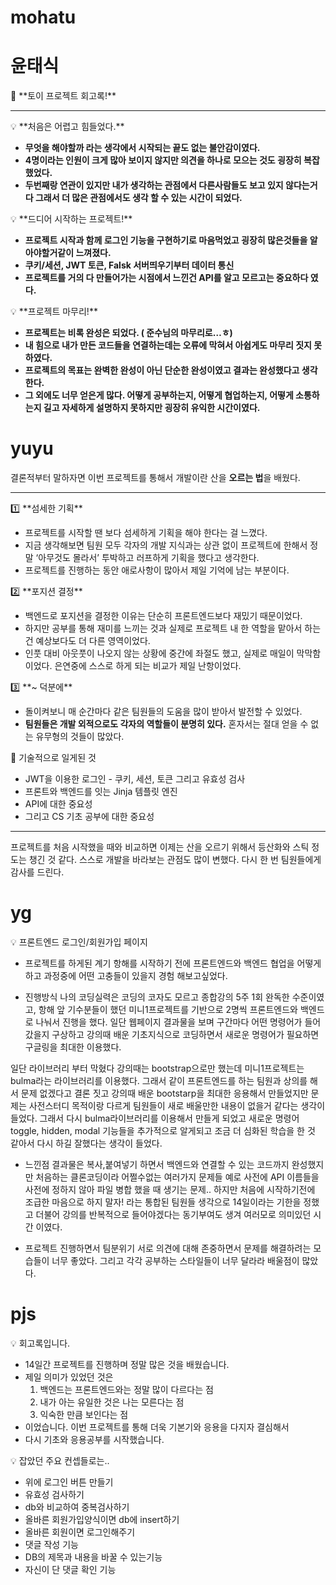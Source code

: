 # mohatu

# 윤태식

<aside>
📢 **토이 프로젝트 회고록!**

</aside>

---

<aside>
💡 **처음은 어렵고 힘들었다.**

- **무엇을 해야할까 라는 생각에서 시작되는 끝도 없는 불안감이였다.**
- **4명이라는 인원이 크게 많아 보이지 않지만 의견을 하나로 모으는 것도 굉장히 복잡했었다.**
- **두번째랑 연관이 있지만 내가 생각하는 관점에서 다른사람들도 보고 있지 않다는거다 그래서 더 많은 관점에서도 생각 할 수 있는 시간이 되었다.**
</aside>

<aside>
💡 **드디어 시작하는 프로젝트!**

- **프로젝트 시작과 함께 로그인 기능을 구현하기로 마음먹었고 굉장히 많은것들을 알아야할거같이 느껴졌다.**
- **쿠키/세션, JWT 토큰, Falsk 서버띄우기부터 데이터 통신**
- **프로젝트를 거의 다 만들어가는 시점에서 느낀건 API를 알고 모르고는 중요하다 였다.**
</aside>

<aside>
💡 **프로젝트 마무리!**

- **프로젝트는 비록 완성은 되었다. ( 준수님의 마무리로…ㅎ)**
- **내 힘으로 내가 만든 코드들을 연결하는데는 오류에 막혀서 아쉽게도 마무리 짓지 못하였다.**
- **프로젝트의 목표는 완벽한 완성이 아닌 단순한 완성이였고 결과는 완성했다고 생각한다.**
- **그 외에도 너무 얻은게 많다.
어떻게 공부하는지, 어떻게 협업하는지, 어떻게 소통하는지 길고 자세하게 설명하지 못하지만  굉장히 유익한 시간이였다.**
</aside>

# yuyu

결론적부터 말하자면 이번 프로젝트를 통해서 개발이란 산을 **오르는 법**을 배웠다.

---

<aside>
1️⃣ **섬세한 기획**

- 프로젝트를 시작할 땐 보다 섬세하게 기획을 해야 한다는 걸 느꼈다.
- 지금 생각해보면 팀원 모두 각자의 개발 지식과는 상관 없이 프로젝트에 한해서 정말 ‘아무것도 몰라서’ 투박하고 러프하게 기획을 했다고 생각한다.
- 프로젝트를 진행하는 동안 애로사항이 많아서 제일 기억에 남는 부분이다.
</aside>

<aside>
2️⃣ **포지션 결정**

- 백엔드로 포지션을 결정한 이유는 단순히 프론트엔드보다 재밌기 때문이었다.
- 하지만 공부를 통해 재미를 느끼는 것과 실제로 프로젝트 내 한 역할을 맡아서 하는 건 예상보다도 더 다른 영역이었다.
- 인풋 대비 아웃풋이 나오지 않는 상황에 중간에 좌절도 했고, 실제로 매일이 막막함이었다. 은연중에 스스로 하게 되는 비교가 제일 난항이었다.
</aside>

<aside>
3️⃣ **~ 덕분에**

- 돌이켜보니 매 순간마다 같은 팀원들의 도움을 많이 받아서 발전할 수 있었다.
- **팀원들은 개발 외적으로도 각자의 역할들이 분명히 있다.** 혼자서는 절대 얻을 수 없는 유무형의 것들이 많았다.
</aside>

<aside>
📶 기술적으로 일게된 것

- JWT을 이용한 로그인 - 쿠키, 세션, 토큰 그리고 유효성 검사
- 프론트와 백엔드를 잇는 Jinja 템플릿 엔진
- API에 대한 중요성
- 그리고 CS 기초 공부에 대한 중요성
</aside>

---

프로젝트를 처음 시작했을 때와 비교하면 이제는 산을 오르기 위해서 등산화와 스틱 정도는 챙긴 것 같다. 스스로 개발을 바라보는 관점도 많이 변했다. 다시 한 번 팀원들에게 감사를 드린다. 

# yg

<aside>
💡 프론트엔드 로그인/회원가입 페이지

- 프로젝트를 하게된 계기
항해를 시작하기 전에 프론트엔드와 백엔드 협업을 어떻게 하고 과정중에 어떤 고충들이 있을지 경험 해보고싶었다.

- 진행방식
나의 코딩실력은 코딩의 코자도 모르고 종합강의 5주 1회 완독한 수준이였고,  항해 앞 기수분들이 했던 미니1프로젝트를 기반으로  2명씩 프론트엔드와 백엔드로 나눠서 진행을 했다. 
일단 웹페이지 결과물을 보며 구간마다 어떤 명령어가 들어갔을지  구상하고 강의때 배운 기초지식으로 코딩하면서 새로운 명령어가 필요하면 구글링을 최대한 이용했다.

일단 라이브러리 부터 막혔다 강의때는 bootstrap으로만 했는데 미니1프로젝트는 bulma라는 라이브러리를 이용했다.  그래서 같이 프론트엔드를 하는 팀원과 상의를 해서 문제 없겠다고 결론 짓고 강의때 배운 bootstarp을 최대한 응용해서 만들었지만 문제는 사전스터디 목적이랑 다르게 팀원들이 새로 배울만한 내용이 없을거 같다는 생각이 들었다. 그래서 다시 bulma라이브러리를 이용해서 만들게 되었고 새로운 명령어 toggle, hidden, modal 기능들을 추가적으로 알게되고 조금 더 심화된 학습을 한 것 같아서 다시 하길 잘했다는 생각이 들었다.

- 느낀점
결과물은 복사,붙여넣기 하면서 백엔드와 연결할 수 있는 코드까지 완성했지만 처음하는 클론코딩이라 어쩔수없는 여러가지 문제들 예로 사전에 API 이름들을 사전에  정하지 않아 파일 병합 했을 때 생기는 문제.. 
하지만 처음에 시작하기전에 조급한 마음으로 하지 말자! 라는 통합된 팀원들 생각으로 14일이라는 기한을 정했고 더불어 강의를 반복적으로 들어야겠다는 동기부여도 생겨 여러모로 의미있던 시간 이였다.

- 프로젝트 진행하면서 팀분위기
서로 의견에 대해 존중하면서 문제를 해결하려는 모습들이 너무 좋았다.  그리고 각각 공부하는 스타일들이 너무 달라라 배울점이 많았다.
</aside>

# pjs

<aside>
💡 회고록입니다.

- 14일간 프로젝트를 진행하며 정말 많은 것을 배웠습니다.
- 제일 의미가 있었던 것은
    1. 백엔드는 프론트엔드와는 정말 많이 다르다는 점
    2. 내가 아는 유일한 것은 나는 모른다는 점
    3. 익숙한 만큼 보인다는 점
- 이었습니다. 이번 프로젝트를 통해 더욱 기본기와 응용을 다지자 결심해서
- 다시 기초와 응용공부를 시작했습니다.
</aside>

<aside>
💡 잡았던 주요 컨셉들로는..

- 위에 로그인 버튼 만들기
- 유효성 검사하기
- db와 비교하여 중복검사하기
- 올바른 회원가입양식이면 db에 insert하기
- 올바른 회원이면 로그인해주기
- 댓글 작성 기능
- DB의 제목과 내용을 바꿀 수 있는기능
- 자신이 단 댓글 확인 기능
</aside>
